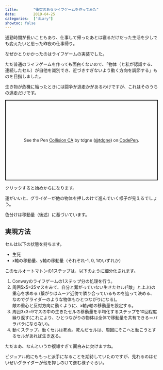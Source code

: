 ```yaml
---
title:       "衝突のあるライフゲームを作ってみた"
date:        2019-04-25
categories:  ["diary"]
showtoc: false
---
```


通勤時間が長いこともあり、仕事して帰ったあとは寝るだけだった生活を少しでも変えたいと思った昨夜の仕事帰り。

なぜかとりかかったのはライフゲームの実装でした。

ただ普通のライフゲームを作っても面白くないので、「物体（と私が認識する、連続したセル）が自他を識別でき、近づきすぎないよう動く方向を調節する」ものを目指しました。

生き物が危機に陥ったときには闘争か逃走かがあるわけですが、これはそのうちの逃走だけです。

<p class="codepen" data-height="400" data-theme-id="0" data-default-tab="js,result" data-user="tdgne" data-slug-hash="yrQmPq" data-preview="true" style="height: 265px; box-sizing: border-box; display: flex; align-items: center; justify-content: center; border: 2px solid black; margin: 1em 0; padding: 1em;" data-pen-title="Collision CA">
  <span>See the Pen <a href="https://codepen.io/tdgne/pen/yrQmPq/">
  Collision CA</a> by tdgne (<a href="https://codepen.io/tdgne">@tdgne</a>)
  on <a href="https://codepen.io">CodePen</a>.</span>
</p>
<script async src="https://static.codepen.io/assets/embed/ei.js"></script>

クリックすると始めからになります。

運がいいと、グライダーが他の物体を押しのけて進んでいく様子が見えるでしょう。

色分けは移動量（後述）に基づいています。

## 実現方法

セルは以下の状態を持ちます。

* 生死
* x軸の移動量、y軸の移動量（それぞれ-1, 0, 1のいずれか）

このセルオートマトンの1ステップは、以下のように細分化されます。

1. Conwayのライフゲームの1ステップ分の処理を行う。
1. 周囲5x5=25マスをみて、自分と繋がっていない生きたセル(「敵」とよぶ)の重心を求める
   (繋がりはムーア近傍で隣り合っているものを辿って決める、なのでグライダーのような物体もひとつながりになる)。<br>
   敵の重心と反対方向に動くように、x軸y軸の移動量を設定する。
1. 周囲3x3=9マスの中の生きたセルの移動量を平均化するステップを10回程度繰り返す(これにより、ひとつながりの物体は全体で移動量を共有できる＝バラバラにならない)。
1. 動くステップ。動くセルは死ぬ。死んだセルは、周囲にそこへと動こうとするセルがあれば生き返る。

ただまあ、なんというか複雑すぎて面白みに欠けますね。

ビジュアル的にももっと派手になることを期待していたのですが、見れるのはせいぜいグライダーが他を押しのけて進む様子ぐらい。
